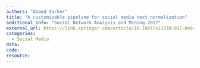 ```yaml
---
authors: "Abeed Sarker"
title: "A customizable pipeline for social media text normalization"
additional_info: "Social Network Analysis and Mining 2017"
external_url: https://link.springer.com/article/10.1007/s13278-017-0464-z
categories:
  - Social Media          
data: 
code:
resource: 
---
```

